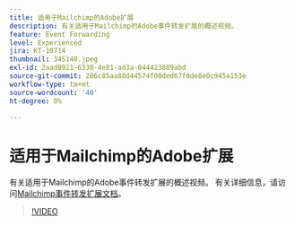 ```yaml
---
title: 适用于Mailchimp的Adobe扩展
description: 有关适用于Mailchimp的Adobe事件转发扩展的概述视频。
feature: Event Forwarding
level: Experienced
jira: KT-10714
thumbnail: 345140.jpeg
exl-id: 2aad8921-6330-4e81-ad3a-044423889abd
source-git-commit: 286c85aa88d44574f00ded67f0de8e0c945a153e
workflow-type: tm+mt
source-wordcount: '40'
ht-degree: 0%

---
```


# 适用于Mailchimp的Adobe扩展

有关适用于Mailchimp的Adobe事件转发扩展的概述视频。 有关详细信息，请访问[Mailchimp事件转发扩展文档](https://experienceleague.adobe.com/docs/experience-platform/tags/extensions/adobe/mailchimp-edge/overview.html)。

>[!VIDEO](https://video.tv.adobe.com/v/345140/?learn=on&enablevpops)
